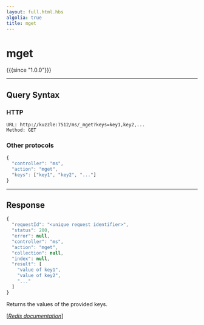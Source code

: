 ```yaml
---
layout: full.html.hbs
algolia: true
title: mget
---
```


# mget

{{{since "1.0.0"}}}



---

## Query Syntax

### HTTP

```http
URL: http://kuzzle:7512/ms/_mget?keys=key1,key2,...
Method: GET
```


### Other protocols


```js
{
  "controller": "ms",
  "action": "mget",
  "keys": ["key1", "key2", "..."]
}
```

---

## Response

```javascript
{
  "requestId": "<unique request identifier>",
  "status": 200,
  "error": null,
  "controller": "ms",
  "action": "mget",
  "collection": null,
  "index": null,
  "result": [
    "value of key1",
    "value of key2",
    "..."
  ]
}
```

Returns the values of the provided keys.

[[_Redis documentation_]](https://redis.io/commands/mget)
